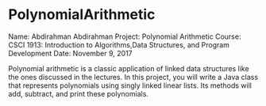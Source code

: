 # PolynomialArithmetic


Name: Abdirahman Abdirahman
Project: Polynomial Arithmetic
Course: CSCI 1913: Introduction to Algorithms,Data Structures, and Program Development
Date: November 9, 2017



Polynomial arithmetic is a classic application of linked data structures like the ones discussed in the lectures. In this project, you will write a Java class that represents polynomials using singly linked linear lists. Its methods will add, subtract, and print these polynomials.




